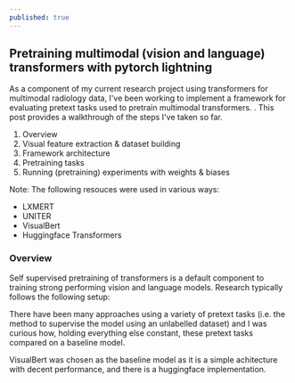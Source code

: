 ```yaml
---
published: true
---
```

## Pretraining multimodal (vision and language) transformers with pytorch lightning

As a component of my current research project using transformers for multimodal radiology data, I've been working to implement a framework for evaluating pretext tasks used to pretrain multimodal transformers. . This post provides a walkthrough of the steps I've taken so far.

1. Overview
2. Visual feature extraction & dataset building
3. Framework architecture
4. Pretraining tasks
5. Running (pretraining) experiments with weights & biases


Note: The following resouces were used in various ways:
- LXMERT
- UNITER
- VisualBert
- Huggingface Transformers

### Overview

Self supervised pretraining of transformers is a default component to training strong performing vision and language models. Research typically follows the following setup:



There have been many approaches using a variety of pretext tasks (i.e. the method to supervise the model using an unlabelled dataset) and I was curious how, holding everything else constant, these pretext tasks compared on a baseline model.

VisualBert was chosen as the baseline model as it is a simple achitecture with decent performance, and there is a huggingface implementation.
